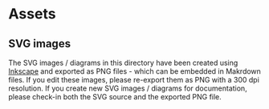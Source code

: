 # Assets

## SVG images

The SVG images / diagrams in this directory have been created using
[Inkscape](https://inkscape.org/) and exported as PNG files - which can be embedded in Makrdown
files. If you edit these images, please re-export them as PNG with a 300 dpi resolution. If you
create new SVG images / diagrams for documentation, please check-in both the SVG source and the
exported PNG file.
